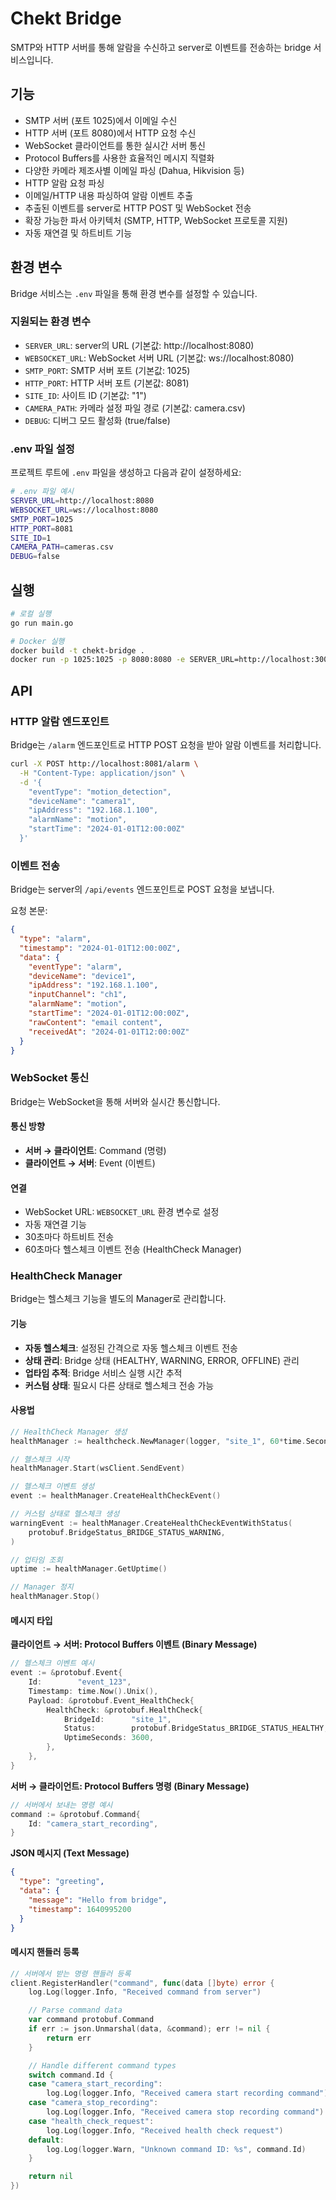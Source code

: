 # Chekt Bridge

SMTP와 HTTP 서버를 통해 알람을 수신하고 server로 이벤트를 전송하는 bridge 서비스입니다.

## 기능

- SMTP 서버 (포트 1025)에서 이메일 수신
- HTTP 서버 (포트 8080)에서 HTTP 요청 수신
- WebSocket 클라이언트를 통한 실시간 서버 통신
- Protocol Buffers를 사용한 효율적인 메시지 직렬화
- 다양한 카메라 제조사별 이메일 파싱 (Dahua, Hikvision 등)
- HTTP 알람 요청 파싱
- 이메일/HTTP 내용 파싱하여 알람 이벤트 추출
- 추출된 이벤트를 server로 HTTP POST 및 WebSocket 전송
- 확장 가능한 파서 아키텍처 (SMTP, HTTP, WebSocket 프로토콜 지원)
- 자동 재연결 및 하트비트 기능

## 환경 변수

Bridge 서비스는 `.env` 파일을 통해 환경 변수를 설정할 수 있습니다.

### 지원되는 환경 변수

- `SERVER_URL`: server의 URL (기본값: http://localhost:8080)
- `WEBSOCKET_URL`: WebSocket 서버 URL (기본값: ws://localhost:8080)
- `SMTP_PORT`: SMTP 서버 포트 (기본값: 1025)
- `HTTP_PORT`: HTTP 서버 포트 (기본값: 8081)
- `SITE_ID`: 사이트 ID (기본값: "1")
- `CAMERA_PATH`: 카메라 설정 파일 경로 (기본값: camera.csv)
- `DEBUG`: 디버그 모드 활성화 (true/false)

### .env 파일 설정

프로젝트 루트에 `.env` 파일을 생성하고 다음과 같이 설정하세요:

```bash
# .env 파일 예시
SERVER_URL=http://localhost:8080
WEBSOCKET_URL=ws://localhost:8080
SMTP_PORT=1025
HTTP_PORT=8081
SITE_ID=1
CAMERA_PATH=cameras.csv
DEBUG=false
```

## 실행

```bash
# 로컬 실행
go run main.go

# Docker 실행
docker build -t chekt-bridge .
docker run -p 1025:1025 -p 8080:8080 -e SERVER_URL=http://localhost:3000 chekt-bridge
```

## API

### HTTP 알람 엔드포인트

Bridge는 `/alarm` 엔드포인트로 HTTP POST 요청을 받아 알람 이벤트를 처리합니다.

```bash
curl -X POST http://localhost:8081/alarm \
  -H "Content-Type: application/json" \
  -d '{
    "eventType": "motion_detection",
    "deviceName": "camera1",
    "ipAddress": "192.168.1.100",
    "alarmName": "motion",
    "startTime": "2024-01-01T12:00:00Z"
  }'
```

### 이벤트 전송

Bridge는 server의 `/api/events` 엔드포인트로 POST 요청을 보냅니다.

요청 본문:

```json
{
  "type": "alarm",
  "timestamp": "2024-01-01T12:00:00Z",
  "data": {
    "eventType": "alarm",
    "deviceName": "device1",
    "ipAddress": "192.168.1.100",
    "inputChannel": "ch1",
    "alarmName": "motion",
    "startTime": "2024-01-01T12:00:00Z",
    "rawContent": "email content",
    "receivedAt": "2024-01-01T12:00:00Z"
  }
}
```

### WebSocket 통신

Bridge는 WebSocket을 통해 서버와 실시간 통신합니다.

#### 통신 방향

- **서버 → 클라이언트**: Command (명령)
- **클라이언트 → 서버**: Event (이벤트)

#### 연결

- WebSocket URL: `WEBSOCKET_URL` 환경 변수로 설정
- 자동 재연결 기능
- 30초마다 하트비트 전송
- 60초마다 헬스체크 이벤트 전송 (HealthCheck Manager)

### HealthCheck Manager

Bridge는 헬스체크 기능을 별도의 Manager로 관리합니다.

#### 기능

- **자동 헬스체크**: 설정된 간격으로 자동 헬스체크 이벤트 전송
- **상태 관리**: Bridge 상태 (HEALTHY, WARNING, ERROR, OFFLINE) 관리
- **업타임 추적**: Bridge 서비스 실행 시간 추적
- **커스텀 상태**: 필요시 다른 상태로 헬스체크 전송 가능

#### 사용법

```go
// HealthCheck Manager 생성
healthManager := healthcheck.NewManager(logger, "site_1", 60*time.Second)

// 헬스체크 시작
healthManager.Start(wsClient.SendEvent)

// 헬스체크 이벤트 생성
event := healthManager.CreateHealthCheckEvent()

// 커스텀 상태로 헬스체크 생성
warningEvent := healthManager.CreateHealthCheckEventWithStatus(
    protobuf.BridgeStatus_BRIDGE_STATUS_WARNING,
)

// 업타임 조회
uptime := healthManager.GetUptime()

// Manager 정지
healthManager.Stop()
```

#### 메시지 타입

**클라이언트 → 서버: Protocol Buffers 이벤트 (Binary Message)**

```go
// 헬스체크 이벤트 예시
event := &protobuf.Event{
    Id:        "event_123",
    Timestamp: time.Now().Unix(),
    Payload: &protobuf.Event_HealthCheck{
        HealthCheck: &protobuf.HealthCheck{
            BridgeId:      "site_1",
            Status:        protobuf.BridgeStatus_BRIDGE_STATUS_HEALTHY,
            UptimeSeconds: 3600,
        },
    },
}
```

**서버 → 클라이언트: Protocol Buffers 명령 (Binary Message)**

```go
// 서버에서 보내는 명령 예시
command := &protobuf.Command{
    Id: "camera_start_recording",
}
```

**JSON 메시지 (Text Message)**

```json
{
  "type": "greeting",
  "data": {
    "message": "Hello from bridge",
    "timestamp": 1640995200
  }
}
```

#### 메시지 핸들러 등록

```go
// 서버에서 받는 명령 핸들러 등록
client.RegisterHandler("command", func(data []byte) error {
    log.Log(logger.Info, "Received command from server")

    // Parse command data
    var command protobuf.Command
    if err := json.Unmarshal(data, &command); err != nil {
        return err
    }

    // Handle different command types
    switch command.Id {
    case "camera_start_recording":
        log.Log(logger.Info, "Received camera start recording command")
    case "camera_stop_recording":
        log.Log(logger.Info, "Received camera stop recording command")
    case "health_check_request":
        log.Log(logger.Info, "Received health check request")
    default:
        log.Log(logger.Warn, "Unknown command ID: %s", command.Id)
    }

    return nil
})
```
